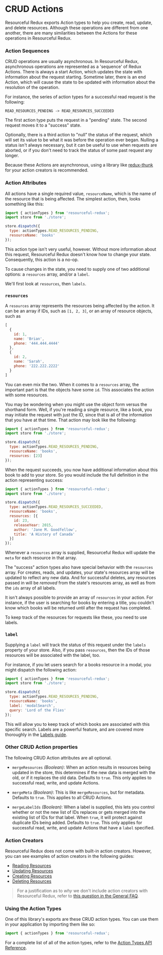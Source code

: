 # CRUD Actions

Resourceful Redux exports Action types to help you create, read, update,
and delete resources. Although these operations are different from one another,
there are many similarities between the Actions for these operations in
Resourceful Redux.

### Action Sequences

CRUD operations are usually asynchronous. In Resourceful Redux, asynchronous
operations are represented as a 'sequence' of Redux Actions. There is always a
start Action, which updates the state with information about the request
starting. Sometime later, there is an end Action, which will cause the state
to be updated with information about the resolution of the operation.

For instance, the series of action types for a successful read request is the
following:

`READ_RESOURCES_PENDING -> READ_RESOURCES_SUCCEEDED`

The first action type puts the request in a "pending" state. The second
request moves it to a "success" state.

Optionally, there is a third action to "null" the status of the request, which
will set its value to be what it was before the operation ever began. Nulling
a status isn't always necessary, but it can be useful to use when requests are
aborted, or if you don't need to track the status of some past request any
longer.

Because these Actions are asynchronous, using a library like
[redux-thunk](https://github.com/gaearon/redux-thunk) for your action creators
is recommended.

### Action Attributes

All actions have a single required value, `resourceName`, which is the name
of the resource that is being affected. The simplest action, then, looks
something like this:

```js
import { actionTypes } from 'resourceful-redux';
import store from './store';

store.dispatch({
  type: actionTypes.READ_RESOURCES_PENDING,
  resourceName: 'books'
});
```

This action type isn't very useful, however. Without more information about this
request, Resourceful Redux doesn't know how to change your state. Consequently,
this action is a no-op.

To cause changes in the state, you need to supply one of two additional
options: a `resources` array, and/or a `label`.

We'll first look at `resources`, then `labels`.

### `resources`

A `resources` array represents the resources being affected by the action.
It can be an array if IDs, such as `[1, 2, 3]`, or an array of resource objects,
such as

```js
[
  {
    id: 1,
    name: 'Brian',
    phone: '444.444.4444'
  },
  {
    id: 2,
    name: 'Sarah',
    phone: '222.222.2222'
  }
]
```

You can even mix the two. When it comes to a `resources` array, the important
part is that the objects have some `id`. This associates the action with some
resources.

You may be wondering when you might use the object form versus the shorthand
form. Well, if you're reading a single resource, like a book, you may initiate
the request with just the ID, since that is all of the information that you have
at that time. That action may look like the following:

```js
import { actionTypes } from 'resourceful-redux';
import store from './store';

store.dispatch({
  type: actionTypes.READ_RESOURCES_PENDING,
  resourceName: 'books',
  resources: [23]
});
```

When the request succeeds, you now have additional information about this
book to add to your store. So you would include the full definition in the
action representing success:

```js
import { actionTypes } from 'resourceful-redux';
import store from './store';

store.dispatch({
  type: actionTypes.READ_RESOURCES_SUCCEEDED,
  resourceName: 'books',
  resources: [{
    id: 23,
    releaseYear: 2015,
    author: 'Jane M. Goodfellow',
    title: 'A History of Canada'
  }]
});
```

Whenever a `resources` array is supplied, Resourceful Redux will update the
`meta` for each resource in that array.

The "success" action types also have special behavior with the `resources`
array. For creates, reads, and updates, your state's resources array will be
updated to reflect any new data. And for successful deletes, any resources
passed in will be _removed_ from the state's resources array, as well as from
the `ids` array of all labels.

It isn't always possible to provide an array of `resources` in your action. For
instance, if the user is searching for books by entering a title, you couldn't
know which books will be returned until after the request has completed.

To keep track of the resources for requests like these, you need to use labels.

### `label`

Supplying a `label` will track the status of this request under the `labels`
property of your store. Also, if you pass `resources`, then the IDs of those
resources will be associated with the label, too.

For instance, if you let users search for a books resource in a modal, you might
dispatch the following action:

```js
import { actionTypes } from 'resourceful-redux';
import store from './store';

store.dispatch({
  type: actionTypes.READ_RESOURCES_PENDING,
  resourceName: 'books',
  label: 'modalSearch',
  query: 'Lord of the Flies'
});
```

This will allow you to keep track of which books are associated with this
specific search. Labels are a powerful feature, and are covered more thoroughly
in the [Labels guide](/docs/guides/labels.md).

### Other CRUD Action properties

The following CRUD Action attributes are all optional.

- `mergeResources` *(Boolean)*: When an action results in resources being
  updated in the store, this determines if the new data is merged with the old,
  or if it replaces the old data. Defaults to `true`. This only applies to
  successful read, write, and update Actions.

- `mergeMeta` *(Boolean)*: This is like `mergeResources`, but for metadata.
  Defaults to `true`. This applies to all CRUD Actions.

- `mergeLabelIds` *(Boolean)*: When a label is supplied, this lets you control
  whether or not the new list of IDs replaces or gets merged into the existing
  list of IDs for that label. When `true`, it will protect against duplicate
  IDs being added. Defaults to `true`. This only applies for successful read,
  write, and update Actions that have a `label` specified.

### Action Creators

Resourceful Redux does not come with built-in action creators. However, you can
see examples of action creators in the following guides:

- [Reading Resources](./reading-resources)
- [Updating Resources](./updating-resources)
- [Creating Resources](./creating-resources)
- [Deleting Resources](./deleting-resources)

> For a justification as to _why_ we don't include action creators with
  Resourceful Redux, refer to
  [this question in the General FAQ](/docs/faq/general.md#are-there-action-creators).

### Using the Action Types

One of this library's exports are these CRUD action types. You can use them in
your application by importing them like so:

```js
import { actionTypes } from 'resourceful-redux';
```

For a complete list of all of the action types, refer to the
[Action Types API Reference](../api-reference/action-types.md).
